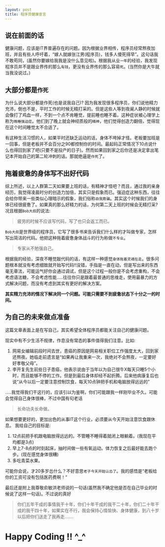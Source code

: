 ```yaml
---
layout: post
title: 程序员健康宣言
---
```


## 说在前面的话

健康问题，应该是IT界普遍存在的问题。因为根据业界相传，程序员经常熬夜加班，并且有些人呼吁着，“嫁人就嫁张江男(程序员)，钱多人傻死得早”。这句话我不敢苟同，(虽然你要嫁给我我是没什么意见啦)。根据我从业`一年`的经验，我发现程序员并不是跟业界传的那么`有钱`，更没有业界传的那么容易`死`。(当然你是大牛就当我没说过。)

<!--more-->

## 大部分都是`作死`

为什么说大部分都是作死(也是说我自己)? 因为我发现很多程序员，你们说他精力充沛，倒也不是，平时工作的时候无精打采的。但是这些人等到夜阑人静的时候就会像打了鸡血一样，不到一个点不肯睡觉，提前睡也睡不着。这种症状被心理学上称为`晚睡强迫症`。他们到了晚上就会神经质般的`精神`，他们觉得创造力翻倍，觉得现在这个时间睡觉太不合适了。

有这种生活习惯的人，如果平时还缺乏运动的话，身体不垮掉才怪。老板要加班是一回事，但是老板并不会百分之90都控制你的时间。最起码正常情况下10点说什么也得回到家了吧(只要不是投产的日子)。然而如果回到家之后你还是决定拿出笔记本开始自己的第二轮冲刺的话。那就绝逼是`作死`了。


## 拖着疲惫的身体写不出好代码


综上所述，以上人群第二天如果要上班的话，有精神才怪吧？而且，通过我的亲身经历，我觉得凌晨时分的创造力加倍，其实只是假象而已。强迫症这种东西，往往会给你带来一些类似心理暗示的假象，我们俗称`自我欺骗`。其实这个时候我们的身体已经很疲惫了。如果真的那么好精力的话，为何第二天上班的时候会无精打采?况且根据`Bob大叔`的说法:

> 疲劳的时候不应该写代码，写了也只会返工而已。

`Bob大叔`是世界级的程序员，它写了很多书来告诉我们什么样的才叫做专家，怎样写出简洁的代码。他把这种拖着疲惫身体战斗的行为称做`不专业`。

> 专家从不勉强自己。

根据我的经验，深夜不睡觉敲代码的话，有这样一种感觉`身体拖着灵魂在走`。很多问题根本就没有考虑细致就开始写代码!!没错，手指是一直在动，但是写出来的东西毫无章法，可能运气好你会通过调试，但是这个过程一般你是不会考虑重构，不会考虑语法糖，不会考虑性能.....往往你只是跟着最普通的思维走，使用最暴力的方式解决问题，而没有考虑到其实有更好的解决方案。

**其实精力充沛的情况下解决同一个问题。可能只需要不到疲惫状态下十分之一的时间。**

## 为自己的未来做点准备

这篇文章表面上是在写自己，其实希望全体程序员都能关注自己的健康问题。

现实中有不少生活不规律，作息没有常态的事件值得我们注意。比如: 

1. 网易女编辑前段时间去世，患癌的原因是网易相关职位工作强度太大，回到家还熬夜。她临走前遗言是“如果再让我重来一次，我绝对不会熬夜，一定要好好孝敬父母”。
2. 李开复先生前些日子患癌，他表示说由于当年以为自己很牛X每天只睡5个小时，而且能够不停的工作。但是到最后身体却经不起折腾。后来他病康复后也说“从今以后一定要注意控制饮食，每天10点钟把手机和电脑放得远远的”

.....我觉得我们干这行的，应该引以为鉴啊，你们可能跟我一样刚毕业不久。可能会觉得自己身体很棒，不过中国有句老话

> 长命功夫长命做。

如果想要更好的，更加出色的从事IT这个行业，必须要从今天开始注意饮食跟休息。
我给自己的目标是:

1. 12点前把手机跟电脑放得远远的。不管睡不睡得着就闭上眼躺着。(我现在平均都是3点)
2. 早上7-8点的时刻起床，抽时间做一些有氧运动。体力恢复之后最好能去跑个步。(现在感觉身体很糟)
3. 多吃青菜水果。

可能你会说，才20多岁怂什么？不好意思`老子今天开始认怂了`。我的感悟是“老板给你的工资可没有包括医药费啊！”

最后还是附上我尊敬俞敏洪老师说的一句话(虽然我不确定他是否在自己毕业的时候说了这样一句话)。不过说的真好

> 你们五年干成的事情我干十年，你们十年干成的我干二十年，你们二十年干成的我干四十年，如果实在不行，我会保持心情愉快、身体健康，到八十岁以后把你们送走了我再走.......

# Happy Coding !! ^_^

